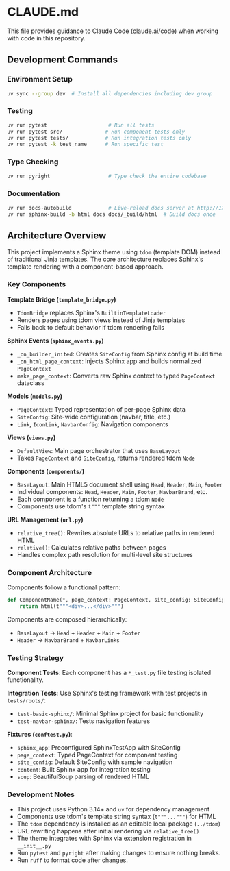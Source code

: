 # CLAUDE.md

This file provides guidance to Claude Code (claude.ai/code) when working with code in this repository.

## Development Commands

### Environment Setup
```bash
uv sync --group dev  # Install all dependencies including dev group
```

### Testing
```bash
uv run pytest                    # Run all tests
uv run pytest src/              # Run component tests only
uv run pytest tests/            # Run integration tests only
uv run pytest -k test_name      # Run specific test
```

### Type Checking
```bash
uv run pyright                   # Type check the entire codebase
```

### Documentation
```bash
uv run docs-autobuild            # Live-reload docs server at http://127.0.0.1:8000
uv run sphinx-build -b html docs docs/_build/html  # Build docs once
```

## Architecture Overview

This project implements a Sphinx theme using `tdom` (template DOM) instead of traditional Jinja templates. The core architecture replaces Sphinx's template rendering with a component-based approach.

### Key Components

**Template Bridge (`template_bridge.py`)**
- `TdomBridge` replaces Sphinx's `BuiltinTemplateLoader`
- Renders pages using tdom views instead of Jinja templates
- Falls back to default behavior if tdom rendering fails

**Sphinx Events (`sphinx_events.py`)**
- `_on_builder_inited`: Creates `SiteConfig` from Sphinx config at build time
- `_on_html_page_context`: Injects Sphinx app and builds normalized `PageContext`
- `make_page_context`: Converts raw Sphinx context to typed `PageContext` dataclass

**Models (`models.py`)**
- `PageContext`: Typed representation of per-page Sphinx data
- `SiteConfig`: Site-wide configuration (navbar, title, etc.)
- `Link`, `IconLink`, `NavbarConfig`: Navigation components

**Views (`views.py`)**
- `DefaultView`: Main page orchestrator that uses `BaseLayout`
- Takes `PageContext` and `SiteConfig`, returns rendered tdom `Node`

**Components (`components/`)**
- `BaseLayout`: Main HTML5 document shell using `Head`, `Header`, `Main`, `Footer`
- Individual components: `Head`, `Header`, `Main`, `Footer`, `NavbarBrand`, etc.
- Each component is a function returning a tdom `Node`
- Components use tdom's `t"""` template string syntax

**URL Management (`url.py`)**
- `relative_tree()`: Rewrites absolute URLs to relative paths in rendered HTML
- `relative()`: Calculates relative paths between pages
- Handles complex path resolution for multi-level site structures

### Component Architecture

Components follow a functional pattern:
```python
def ComponentName(*, page_context: PageContext, site_config: SiteConfig | None = None) -> Node:
    return html(t"""<div>...</div>""")
```

Components are composed hierarchically:
- `BaseLayout` → `Head` + `Header` + `Main` + `Footer`
- `Header` → `NavbarBrand` + `NavbarLinks`

### Testing Strategy

**Component Tests**: Each component has a `*_test.py` file testing isolated functionality.

**Integration Tests**: Use Sphinx's testing framework with test projects in `tests/roots/`:
- `test-basic-sphinx/`: Minimal Sphinx project for basic functionality
- `test-navbar-sphinx/`: Tests navigation features

**Fixtures (`conftest.py`)**:
- `sphinx_app`: Preconfigured SphinxTestApp with SiteConfig
- `page_context`: Typed PageContext for component testing
- `site_config`: Default SiteConfig with sample navigation
- `content`: Built Sphinx app for integration testing
- `soup`: BeautifulSoup parsing of rendered HTML

### Development Notes

- This project uses Python 3.14+ and `uv` for dependency management
- Components use tdom's template string syntax (`t"""..."""`) for HTML
- The `tdom` dependency is installed as an editable local package (`../tdom`)
- URL rewriting happens after initial rendering via `relative_tree()`
- The theme integrates with Sphinx via extension registration in `__init__.py`
- Run `pytest` and `pyright` after making changes to ensure nothing breaks.
- Run `ruff` to format code after changes.